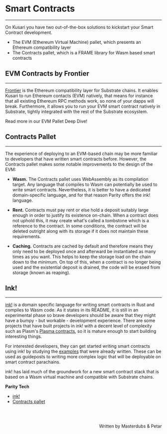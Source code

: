 # <b>Smart Contracts</b>
---
On Kusari you have two out-of-the-box solutions to kickstart your Smart Contract development.

- The EVM (Ethereum Virtual Machine) pallet, which presents an Ethereum compatibility layer
- The Contracts pallet, which is a FRAME library for Wasm based smart contracts

## **EVM Contracts by Frontier**
---
[Frontier](https://paritytech.github.io/frontier/) is the Ethereum compatibility layer for Substrate chains. It enables Kusari to run Ethereum contacts (EVM) natively, that means for instance that all existing Ethereum RPC methods work, so none of your dapps will break. Furthermore, it allows you to run your EVM smart contract natively in Substrate, tightly integrated with the rest of the Substrate ecosystem.

Read more in our EVM Pallet Deep Dive!

## **Contracts Pallet**
---
The experience of deploying to an EVM-based chain may be more familiar to developers that have written smart contracts before. However, the Contracts pallet makes some notable improvements to the design of the EVM:

- **Wasm.** The Contracts pallet uses WebAssembly as its compilation target. Any language that compiles to Wasm can potentially be used to write smart contracts. Nevertheless, it is better to have a dedicated domain-specific language, and for that reason Parity offers the ink! language.

- **Rent.** Contracts must pay rent or else hold a deposit suitably large enough in order to justify its existence on-chain. When a contract does not uphold this, it may create what's called a tombstone which is a reference to the contract. In some conditions, the contract will be deleted outright along with its storage if it does not maintain these requirements.

- **Caching.** Contracts are cached by default and therefore means they only need to be deployed once and afterward be instantiated as many times as you want. This helps to keep the storage load on the chain down to the minimum. On top of this, when a contract is no longer being used and the existential deposit is drained, the code will be erased from storage (known as reaping).


## **Ink!**
---
[ink!](https://github.com/paritytech/ink) is a domain specific language for writing smart contracts in Rust and compiles to Wasm code. As it states in its README, it is still in an experimental phase so brave developers should be aware that they might have a bumpy - but workable - development experience. There are some projects that have built projects in ink! with a decent level of complexity such as Plasm's [Plasma contracts](https://github.com/staketechnologies/Plasm), so it is mature enough to start building interesting things.

For interested developers, they can get started writing smart contracts using ink! by studying the [examples](https://github.com/paritytech/ink/tree/master/examples) that were already written. These can be used as guideposts to writing more complex logic that will be deployable on smart contract parachains.

ink! has laid much of the groundwork for a new smart contract stack that is based on a Wasm virtual machine and compatible with Substrate chains.

**Parity Tech**

- [ink!](https://github.com/paritytech/ink)
- [Contracts pallet](https://github.com/paritytech/substrate/tree/master/frame/contracts)


<br></br>

<p align=right> Written by Masterdubs & Petar </p>